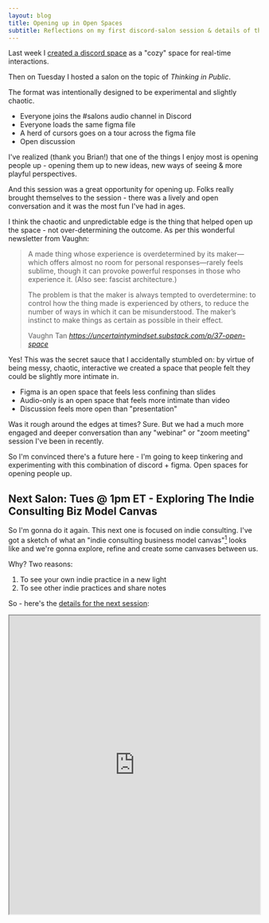```yaml
---
layout: blog
title: Opening up in Open Spaces
subtitle: Reflections on my first discord-salon session & details of the next salon
---
```


Last week I [created a discord space](https://sepiabrown.github.io/2020/07/08/discord/) as a "cozy" space for real-time interactions.

Then on Tuesday I hosted a salon on the topic of *Thinking in Public*.

The format was intentionally designed to be experimental and slightly chaotic.

- Everyone joins the #salons audio channel in Discord
- Everyone loads the same figma file
- A herd of cursors goes on a tour across the figma file
- Open discussion

I've realized (thank you Brian!) that one of the things I enjoy most is opening people up - opening them up to new ideas, new ways of seeing & more playful perspectives.

And this session was a great opportunity for opening up. Folks really brought themselves to the session - there was a lively and open conversation and it was the most fun I've had in ages.

I think the chaotic and unpredictable edge is the thing that helped open up the space - not over-determining the outcome. As per this wonderful newsletter from Vaughn:

<blockquote class="quoteback" darkmode="" data-title="%2337%3A%20Open%20space" data-author="Vaughn Tan" cite="https://uncertaintymindset.substack.com/p/37-open-space">
<p>A made thing whose experience is overdetermined by its maker—which offers almost no room for personal responses—rarely feels sublime, though it can provoke powerful responses in those who experience it. (Also see: fascist architecture.)</p><p>The problem is that the maker is always tempted to overdetermine: to control how the thing made is experienced by others, to reduce the number of ways in which it can be misunderstood. The maker’s instinct to make things as certain as possible in their effect.</p>
<footer>Vaughn Tan<cite> <a href="https://uncertaintymindset.substack.com/p/37-open-space">https://uncertaintymindset.substack.com/p/37-open-space</a></cite></footer>
</blockquote><script note="" src="https://cdn.jsdelivr.net/gh/Blogger-Peer-Review/quotebacks@1/quoteback.js"></script>

Yes! This was the secret sauce that I accidentally stumbled on: by virtue of being messy, chaotic, interactive we created a space that people felt they could be slightly more intimate in.

- Figma is an open space that feels less confining than slides
- Audio-only is an open space that feels more intimate than video
- Discussion feels more open than "presentation"

Was it rough around the edges at times? Sure. But we had a much more engaged and deeper conversation than any "webinar" or "zoom meeting" session I've been in recently.

So I'm convinced there's a future here - I'm going to keep tinkering and experimenting with this combination of discord + figma. Open spaces for opening people up.

## Next Salon: Tues @ 1pm ET - Exploring The Indie Consulting Biz Model Canvas

So I'm gonna do it again. This next one is focused on indie consulting. I've got a sketch of what an "indie consulting business model canvas"[^canvas] looks like and we're gonna explore, refine and create some canvases between us.

[^canvas]: If you're not familiar with the business model canvas do a Google - there's millions of them but they function largely the same way. [See here for a simple version](https://www.thestrategygroup.com.au/business-model-canvas/)

Why? Two reasons:

1) To see your own indie practice in a new light
2) To see other indie practices and share notes

So - here's the [details for the next session](https://www.mixily.com/event/6085130529986719170):

<iframe style="width:100%;height:600px" src="https://www.mixily.com/event/6085130529986719170">